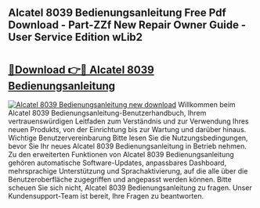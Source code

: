 ## Alcatel 8039 Bedienungsanleitung Free Pdf Download - Part-ZZf New Repair Owner Guide - User Service Edition wLib2

# <h2><a href="http://df07mmn.blite.top/?on=Alcatel+8039+Bedienungsanleitung">🔗Download 👉🔴 Alcatel 8039 Bedienungsanleitung</a></h2>

[![Alcatel 8039 Bedienungsanleitung new download](https://i.imgur.com/lujVjoI.png)](http://df07mmn.blite.top/?on=Alcatel+8039+Bedienungsanleitung)
Willkommen beim Alcatel 8039 Bedienungsanleitung-Benutzerhandbuch, Ihrem vertrauenswürdigen Leitfaden zum Verständnis und zur Verwendung Ihres neuen Produkts, von der Einrichtung bis zur Wartung und darüber hinaus. Wichtige Benutzervereinbarung Bitte lesen Sie die Nutzungsbedingungen, bevor Sie Ihr neues Alcatel 8039 Bedienungsanleitung in Betrieb nehmen. Zu den erweiterten Funktionen von Alcatel 8039 Bedienungsanleitung gehören automatische Software-Updates, anpassbares Dashboard, mehrsprachige Unterstützung und Sprachaktivierung, auf die alle über die Benutzeroberfläche zugegriffen und angepasst werden können. Bitte scheuen Sie sich nicht, Alcatel 8039 Bedienungsanleitung zu fragen. Unser Kundensupport-Team ist bereit, Ihre Fragen zu beantworten.
